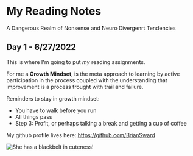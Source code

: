 # My Reading Notes
A Dangerous Realm of Nonsense and Neuro Divergenrt Tendencies

## Day 1 - 6/27/2022

This is where I'm going to put *my* reading assignments.

For me a **Growth Mindset**, is the meta approach to learning by active participation in the process coupled with the understanding that improvement is a process frought with trail and failure. 

Reminders to stay in growth mindset:
- You have to walk before you run
- All things pass
- Step 3: Profit, or perhaps talking a break and getting a cup of coffee

My github profile lives here: <https://github.com/BrianSward>

![She has a blackbelt in cuteness!](https://github.com/BrianSward/reading-notes/blob/main/PXL_20220609_153110554.PORTRAIT.jpg "This is Chickpea")

